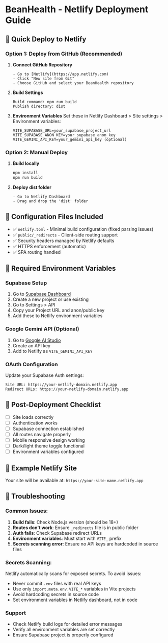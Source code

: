 # BeanHealth - Netlify Deployment Guide

## 🚀 Quick Deploy to Netlify

### Option 1: Deploy from GitHub (Recommended)

1. **Connect GitHub Repository**
   ```
   - Go to [Netlify](https://app.netlify.com)
   - Click "New site from Git"
   - Choose GitHub and select your BeanHealth repository
   ```

2. **Build Settings**
   ```
   Build command: npm run build
   Publish directory: dist
   ```

3. **Environment Variables**
   Set these in Netlify Dashboard > Site settings > Environment variables:
   ```
   VITE_SUPABASE_URL=your_supabase_project_url
   VITE_SUPABASE_ANON_KEY=your_supabase_anon_key
   VITE_GEMINI_API_KEY=your_gemini_api_key (optional)
   ```

### Option 2: Manual Deploy

1. **Build locally**
   ```bash
   npm install
   npm run build
   ```

2. **Deploy dist folder**
   ```
   - Go to Netlify Dashboard
   - Drag and drop the 'dist' folder
   ```

## 🔧 Configuration Files Included

- ✅ `netlify.toml` - Minimal build configuration (fixed parsing issues)
- ✅ `public/_redirects` - Client-side routing support  
- ✅ Security headers managed by Netlify defaults
- ✅ HTTPS enforcement (automatic)
- ✅ SPA routing handled

## 🔐 Required Environment Variables

### Supabase Setup
1. Go to [Supabase Dashboard](https://app.supabase.com)
2. Create a new project or use existing
3. Go to Settings > API
4. Copy your Project URL and anon/public key
5. Add these to Netlify environment variables

### Google Gemini API (Optional)
1. Go to [Google AI Studio](https://makersuite.google.com/app/apikey)
2. Create an API key
3. Add to Netlify as `VITE_GEMINI_API_KEY`

### OAuth Configuration
Update your Supabase Auth settings:
```
Site URL: https://your-netlify-domain.netlify.app
Redirect URLs: https://your-netlify-domain.netlify.app
```

## 🎯 Post-Deployment Checklist

- [ ] Site loads correctly
- [ ] Authentication works
- [ ] Supabase connection established
- [ ] All routes navigate properly
- [ ] Mobile responsive design working
- [ ] Dark/light theme toggle functional
- [ ] Environment variables configured

## 🔗 Example Netlify Site

Your site will be available at: `https://your-site-name.netlify.app`

## 🚨 Troubleshooting

### Common Issues:
1. **Build fails**: Check Node.js version (should be 18+)
2. **Routes don't work**: Ensure `_redirects` file is in public folder
3. **Auth fails**: Check Supabase redirect URLs
4. **Environment variables**: Must start with `VITE_` prefix
5. **Secrets scanning error**: Ensure no API keys are hardcoded in source files

### Secrets Scanning:
Netlify automatically scans for exposed secrets. To avoid issues:
- Never commit `.env` files with real API keys
- Use only `import.meta.env.VITE_*` variables in Vite projects
- Avoid hardcoding secrets in source code
- Set environment variables in Netlify dashboard, not in code

### Support
- Check Netlify build logs for detailed error messages
- Verify all environment variables are set correctly
- Ensure Supabase project is properly configured